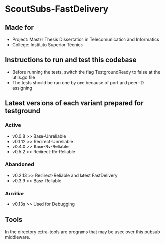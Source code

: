 # ScoutSubs-FastDelivery
## Made for
- Project: Master Thesis Dissertation in Telecomunication and Informatics
- College: Instituto Superior Técnico

## Instructions to run and test this codebase
- Before running the tests, switch the flag TestgroundReady to false at the utils.go file
- The tests should be run one by one because of port and peer-ID assigning  

## Latest versions of each variant prepared for testground
### Active
- v0.0.8  >> Base-Unreliable
- v0.1.12 >> Redirect-Unreliable
- v0.4.0  >> Base-Rv-Reliable
- v0.5.2  >> Redirect-Rv-Reliable

### Abandoned
- v0.2.13 >> Redirect-Reliable and latest FastDelivery
- v0.3.9  >> Base-Reliable

### Auxiliar
- v0.13s  >> Used for Debugging

## Tools
In the directory extra-tools are programs that may be used over this pubsub middleware.
